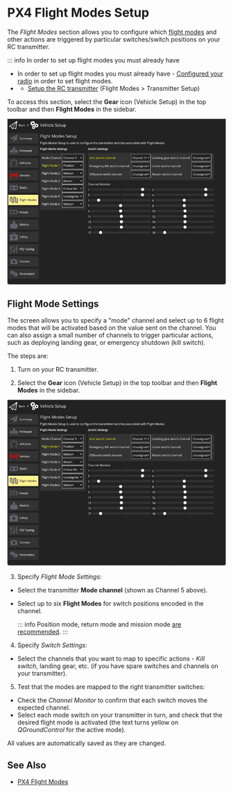 # PX4 Flight Modes Setup

The _Flight Modes_ section allows you to configure which [flight modes](http://docs.px4.io/main/en/getting_started/flight_modes.html) and other actions are triggered by particular switches/switch positions on your RC transmitter.

::: info
In order to set up flight modes you must already have

- In order to set up flight modes you must already have - [Configured your radio](../setup_view/radio.md) in order to set flight modes.
- - [Setup the RC transmitter](../setup_view/FlightModes.md#transmitter-setup) (Flight Modes > Transmitter Setup)

To access this section, select the **Gear** icon (Vehicle Setup) in the top toolbar and then **Flight Modes** in the sidebar.

![Flight modes single-channel](../../../assets/setup/flight_modes/px4_single_channel.jpg)

## Flight Mode Settings

The screen allows you to specify a "mode" channel and select up to 6 flight modes that will be activated based on the value sent on the channel.
You can also assign a small number of channels to trigger particular actions, such as deploying landing gear, or emergency shutdown (kill switch).

The steps are:

1. Turn on your RC transmitter.

2. Select the **Gear** icon (Vehicle Setup) in the top toolbar and then **Flight Modes** in the sidebar.

  ![Flight modes single-channel](../../../assets/setup/flight_modes/px4_single_channel.jpg)

3. Specify _Flight Mode Settings_:

  - Select the transmitter **Mode channel** (shown as Channel 5 above).
  - Select up to six **Flight Modes** for switch positions encoded in the channel.

    ::: info
    Position mode, return mode and mission mode [are recommended](https://docs.px4.io/main/en/config/flight_mode.html#what-flight-modes-and-switches-should-i-set).
    :::

4. Specify _Switch Settings_:

  - Select the channels that you want to map to specific actions - _Kill switch_, landing gear, etc. (if you have spare switches and channels on your transmitter).

5. Test that the modes are mapped to the right transmitter switches:
  - Check the _Channel Monitor_ to confirm that each switch moves the expected channel.
  - Select each mode switch on your transmitter in turn, and check that the desired flight mode is activated (the text turns yellow on _QGroundControl_ for the active mode).

All values are automatically saved as they are changed.

## See Also

- [PX4 Flight Modes](https://docs.px4.io/en/flight_modes/)
